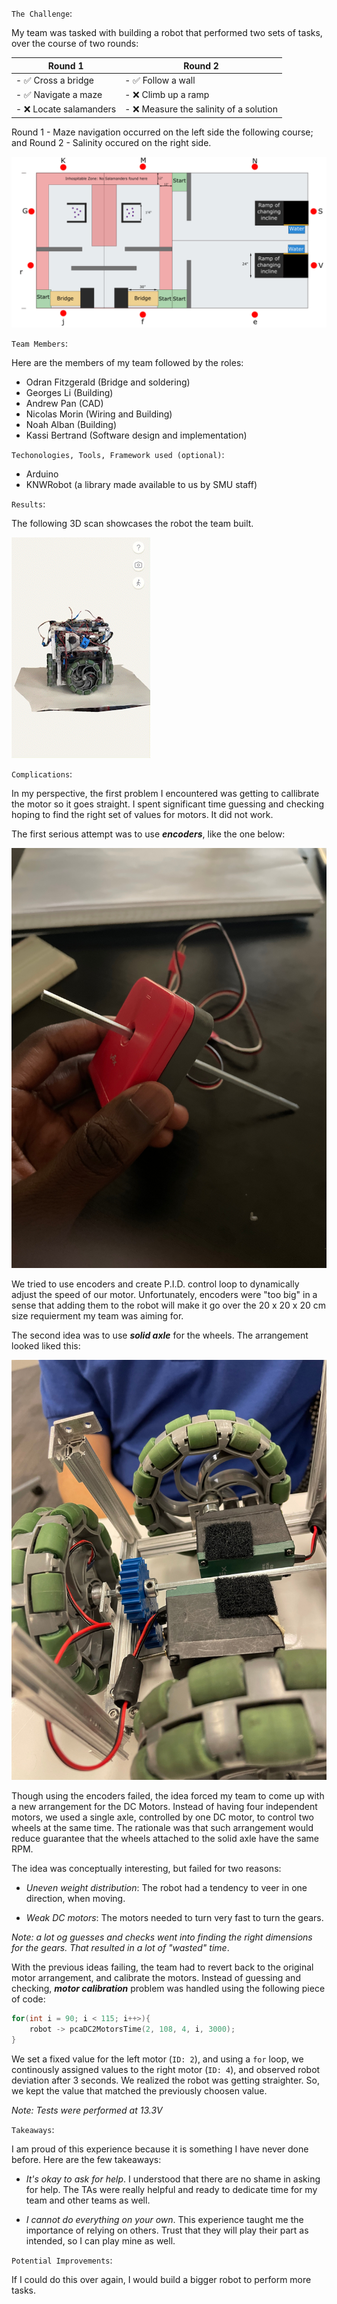`The Challenge`:

My team was tasked with building a robot that performed two sets of tasks,
over the course of two rounds:

| Round 1                | Round 2                                  |
| ---------------------- | ---------------------------------------- |
| - ✅ Cross a bridge    | - ✅ Follow a wall                      |
| - ✅ Navigate a maze   | - ❌ Climb up a ramp                    |
| - ❌ Locate salamanders| - ❌ Measure the salinity of a solution |

Round 1 - Maze navigation occurred on the left side the following course;
and Round 2 - Salinity occured on the right side.

![Course Plan](./etc/course_diagram.PNG)

`Team Members`:

Here are the members of my team followed by the roles:

- Odran Fitzgerald (Bridge and soldering)
- Georges Li (Building)
- Andrew Pan (CAD)
- Nicolas Morin (Wiring and Building)
- Noah Alban (Building)
- Kassi Bertrand (Software design and implementation)

`Techonologies, Tools, Framework used (optional)`: 

- Arduino
- KNWRobot (a library made available to us by SMU staff)

`Results`:

The following 3D scan showcases the robot the team built.

![3D Robot Scan](./etc/Robot_Scan_3D.gif)

`Complications`:

In my perspective, the first problem I encountered was getting 
to callibrate the motor so it goes straight. I spent significant
time guessing and checking hoping to find the right set of 
values for motors. It did not work. 

The first serious attempt was to use **_encoders_**, like the one below:

![Encoder image](./etc/Encoders.jpg)

We tried to use encoders and create P.I.D. control loop
to dynamically adjust the speed of our motor.
Unfortunately, encoders were "too big" in a sense
that adding them to the robot will make it go over
the 20 x 20 x 20 cm size requierment my team was aiming
for.

The second idea was to use **_solid axle_** for the wheels. The arrangement looked liked
this:

![Solid axle](./etc/Solid_Axle.jpg)

Though using the encoders failed, the idea forced 
my team to come up with a new arrangement for the 
DC Motors. Instead of having four independent motors, we 
used a single axle, controlled by one DC motor, to control 
two wheels at the same time. 
The rationale was that such arrangement
would reduce guarantee that the wheels attached to the solid axle have the same RPM.

The idea was conceptually interesting, but failed for two reasons:

- _Uneven weight distribution_: The robot had a tendency to veer in one direction, when moving.

- _Weak DC motors_: The motors needed to turn very fast to turn the gears.

_Note: a lot og guesses and checks went into finding the right dimensions for the gears. That resulted in a lot of "wasted" time_.


With the previous ideas failing, the team had to revert back 
to the original motor arrangement, and calibrate the motors. 
Instead of guessing and checking, **_motor calibration_** problem was 
handled using the following piece of code:

```cpp
for(int i = 90; i < 115; i++>){
    robot -> pcaDC2MotorsTime(2, 108, 4, i, 3000);
}
```
We set a fixed value for the left motor (`ID: 2`), and using a `for` loop, we continously assigned values to the right motor (`ID: 4`), and observed robot deviation after 3 seconds. We realized the robot was
getting straighter. So, we kept the value that matched the previously choosen value.

_Note: Tests were performed at 13.3V_

`Takeaways`:

I am proud of this experience because it is something I have never done before. Here are the few takeaways:

- _It's okay to ask for help_. I understood that there are no shame in asking for help. The TAs were really helpful and ready to dedicate time for my team and other teams as well.

- _I cannot do everything on your own_. This experience taught me the importance of relying on others. Trust that they will play their part as intended, so I can play mine as well.

`Potential Improvements`:

If I could do this over again, I would build a bigger robot to 
perform more tasks.